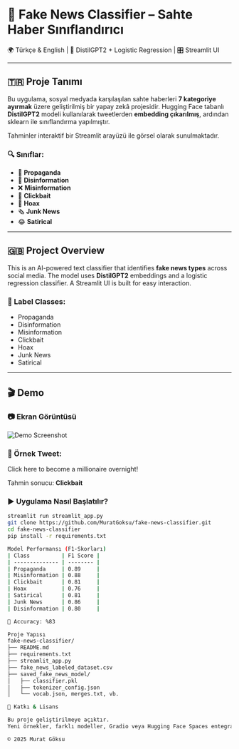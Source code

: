 # 🤖 Fake News Classifier – Sahte Haber Sınıflandırıcı

🌍 Türkçe & English | 🧠 DistilGPT2 + Logistic Regression | 🎛️ Streamlit UI

---

## 🇹🇷 Proje Tanımı

Bu uygulama, sosyal medyada karşılaşılan sahte haberleri **7 kategoriye ayırmak** üzere geliştirilmiş bir yapay zekâ projesidir. Hugging Face tabanlı **DistilGPT2** modeli kullanılarak tweetlerden **embedding çıkarılmış**, ardından sklearn ile sınıflandırma yapılmıştır. 

Tahminler interaktif bir Streamlit arayüzü ile görsel olarak sunulmaktadır.

### 🔍 Sınıflar:
- 🧲 **Propaganda**
- 🔄 **Disinformation**
- ❌ **Misinformation**
- 🎣 **Clickbait**
- 👻 **Hoax**
- 🗞️ **Junk News**
- 😂 **Satirical**

---

## 🇬🇧 Project Overview

This is an AI-powered text classifier that identifies **fake news types** across social media. The model uses **DistilGPT2** embeddings and a logistic regression classifier. A Streamlit UI is built for easy interaction.

### 🧠 Label Classes:
- Propaganda
- Disinformation
- Misinformation
- Clickbait
- Hoax
- Junk News
- Satirical

---

## 🎬 Demo

### 📷 Ekran Görüntüsü

![Demo Screenshot](images/demo_screenshot.png)

### 🧪 Örnek Tweet:

Click here to become a millionaire overnight!


Tahmin sonucu: **Clickbait**

### ▶️ Uygulama Nasıl Başlatılır?

```bash
streamlit run streamlit_app.py
git clone https://github.com/MuratGoksu/fake-news-classifier.git
cd fake-news-classifier
pip install -r requirements.txt

Model Performansı (F1-Skorları)
| Class          | F1 Score |
| -------------- | -------- |
| Propaganda     | 0.89     |
| Misinformation | 0.88     |
| Clickbait      | 0.81     |
| Hoax           | 0.76     |
| Satirical      | 0.81     |
| Junk News      | 0.86     |
| Disinformation | 0.80     |

🎯 Accuracy: %83

Proje Yapısı
fake-news-classifier/
├── README.md
├── requirements.txt
├── streamlit_app.py
├── fake_news_labeled_dataset.csv
├── saved_fake_news_model/
│   ├── classifier.pkl
│   ├── tokenizer_config.json
│   └── vocab.json, merges.txt, vb.

🙌 Katkı & Lisans

Bu proje geliştirilmeye açıktır.
Yeni örnekler, farklı modeller, Gradio veya Hugging Face Spaces entegrasyonu için katkılara açığız.

© 2025 Murat Göksu
